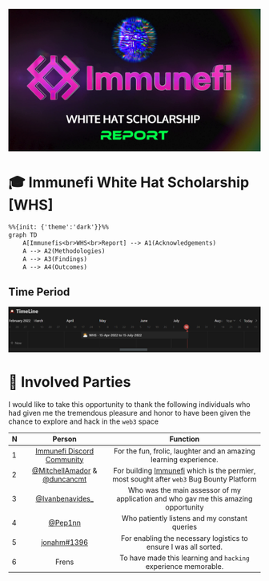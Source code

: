 <p align="center">
<a href="https://twitter.com/m0ham3dxx" target="_blank">
<img src="./img/whsp.png">
</a>
</p>

# 🎓 Immunefi White Hat Scholarship [WHS] 

```mermaid
%%{init: {'theme':'dark'}}%%
graph TD
    A[Immunefis<br>WHS<br>Report] --> A1(Acknowledgements)
    A --> A2(Methodologies)
    A --> A3(Findings)
    A --> A4(Outcomes)
```

## Time Period 

![](./img/tl.png)

# 🤝 Involved Parties

I would like to take this opportunity to thank the following individuals who had given me the tremendous pleasure and honor to have been given the chance to explore and hack in the `web3` space

N | Person | Function
|:--|:--:|:--:|
1 | [Immunefi Discord Community](https://discord.gg/rpkPDR7pVV?utm_source=immunefi) | For the fun, frolic, laughter and an amazing learning experience. 
2 | [@MitchellAmador](https://twitter.com/MitchellAmador) & [@duncancmt](https://twitter.com/duncancmt) | For building [Immunefi](https://immunefi.com/) which is the permier, most sought after `web3` Bug Bounty Platform 
3 | [@Ivanbenavides_](https://twitter.com/Ivanbenavides_) | Who was the main assessor of my application and who gav me this amazing opportunity 
4 | [@Pep1nn](https://twitter.com/Pep1nn) | Who patiently listens and my constant queries
5 | [jonahm#1396](discordapp.com/users/786775850019323915) | For enabling the necessary logistics to ensure I was all sorted.
6 | Frens | To have made this learning and `hacking` experience memorable.
